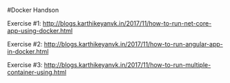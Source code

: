 #Docker Handson 

Exercise #1: http://blogs.karthikeyanvk.in/2017/11/how-to-run-net-core-app-using-docker.html

Exercise #2: http://blogs.karthikeyanvk.in/2017/11/how-to-run-angular-app-in-docker.html

Exercise #3: http://blogs.karthikeyanvk.in/2017/11/how-to-run-multiple-container-using.html